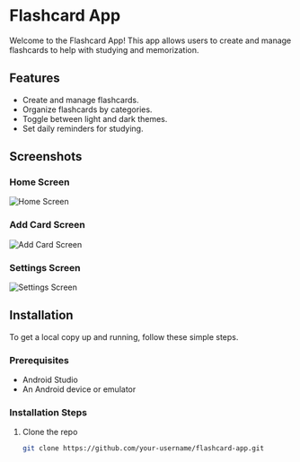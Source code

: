 # Flashcard App

Welcome to the Flashcard App! This app allows users to create and manage flashcards to help with studying and memorization.

## Features

- Create and manage flashcards.
- Organize flashcards by categories.
- Toggle between light and dark themes.
- Set daily reminders for studying.

## Screenshots

### Home Screen
![Home Screen](screenshots/home_screen.png)

### Add Card Screen
![Add Card Screen](screenshots/add_card_screen.png)

### Settings Screen
![Settings Screen](screenshots/settings_screen.png)

## Installation

To get a local copy up and running, follow these simple steps.

### Prerequisites

- Android Studio
- An Android device or emulator

### Installation Steps

1. Clone the repo
   ```sh
   git clone https://github.com/your-username/flashcard-app.git
